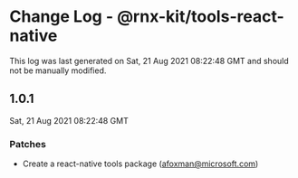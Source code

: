 # Change Log - @rnx-kit/tools-react-native

This log was last generated on Sat, 21 Aug 2021 08:22:48 GMT and should not be manually modified.

<!-- Start content -->

## 1.0.1

Sat, 21 Aug 2021 08:22:48 GMT

### Patches

- Create a react-native tools package (afoxman@microsoft.com)
